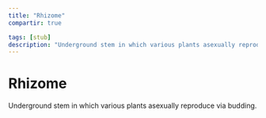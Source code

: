 ```yaml
---
title: "Rhizome"
compartir: true

tags: [stub]
description: "Underground stem in which various plants asexually reproduce via budding."
---
```


# Rhizome

Underground stem in which various plants asexually reproduce via budding.
